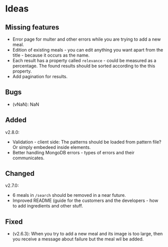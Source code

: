 # Ideas

## Missing features

-   Error page for multer and other errors while you are trying to add a new meal.
-   Edition of existing meals - you can edit anything you want apart from the title - because it occurs as the name.
-   Each result has a property called `relevance` - could be measured as a percentage. The found results should be sorted according to the this property.
-   Add pagination for results.

## Bugs

-   (vNaN): NaN

## Added

v2.8.0:

-   Validation - client side: The patterns should be loaded from pattern file? Or simply embedeed inside elements.
-   Better handling MongoDB errors - types of errors and their communicates.

## Changed

v2.7.0:

-   6 meals in `/search` should be removed in a near future.
-   Improved README (guide for the customers and the developers - how to add ingredients and other stuff.

## Fixed

-   (v2.6.3): When you try to add a new meal and its image is too large, then you receive a message about failure but the meal wil be added.
